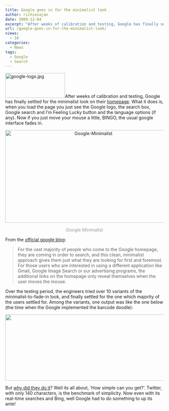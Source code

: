 ```yaml
---
title: Google goes in for the minimalist look
author: richiesajan
date: 2009-12-04
excerpt: "After weeks of calibration and testing, Google has finally settled for the minimalist look on their homepage. What it does is, when you load the page you just see the Google logo, the search box, Google search and I'm Feeling Lucky button and the language options (if any). Now if you just move your mouse a little, BINGO, the usual google interface fades in."
url: /google-goes-in-for-the-minimalist-look/
views:
  - 18
categories:
  - News
tags:
  - Google
  - Search
---
```

<img class="alignleft size-full  wp-image-52964" src="http://cdn.devilsworkshop.org/files/2009/01/google-logo.jpg" alt="google-logo.jpg" width="190" height="79" />After weeks of calibration and testing, Google has finally settled for the minimalist look on their <a href="http://www.google.com/" onclick="_gaq.push(['_trackEvent', 'outbound-article', 'http://www.google.com/', 'homepage']);" title="Google Homepage"  target="_blank">homepage</a>. What it does is, when you load the page you just see the Google logo, the search box, Google search and I&#8217;m Feeling Lucky button and the language options (if any). Now if you just move your mouse a little, BINGO, the usual google interface fades in.  
<!--more-->

<p style="text-align: center">
  <img class="aligncenter size-full wp-image-17584" src="http://cdn.devilsworkshop.org/files/2009/12/Google-Minimalist.png" alt="Google-Minimalist" width="545" height="294" />
</p>

<p style="text-align: center">
  <span style="color: #999999">Google Minimalist</span>
</p>

<p style="text-align: center">
  <p>
    From the <a href="http://googleblog.blogspot.com/2009/12/now-you-see-it-now-you-dont.html" onclick="_gaq.push(['_trackEvent', 'outbound-article', 'http://googleblog.blogspot.com/2009/12/now-you-see-it-now-you-dont.html', 'official google blog']);" target="_blank">official google blog</a>:
  </p>
  
  <blockquote>
    <p>
      For the vast majority of people who come to the Google homepage, they are coming in order to search, and this clean, minimalist approach gives them just what they are looking for first and foremost. For those users who are interested in using a different application like Gmail, Google Image Search or our advertising programs, the additional links on the homepage only reveal themselves when the user moves the mouse.
    </p>
  </blockquote>
  
  <p>
    Over the testing period, the engineers tried over 10 variants of the minimalist-to-fade-in look, and finally settled for the one which majority of the users settled for. Among the variants, one output was like the one below (the time when the Google implemented the barcode doodle):
  </p>
  
  <p style="text-align: center">
    <img class="aligncenter" src="http://3.bp.blogspot.com/_7ZYqYi4xigk/Sxb_MsMIxyI/AAAAAAAAFC0/IqU_3tGQCUU/s1600/barcode_mockup_fade.gif" alt="" width="555" height="210" />
  </p>
  
  <p>
    But <a href="http://devilsworkshop.org/why-google-likes-minimalism/" target="_blank">why did they do it</a>? Well its all about, &#8216;How simple can you get?&#8217;. Twitter, with only 140 characters, is the benchmark of simplicity. Now even with its real-time searches and Bing, well Google had to do something to up its ante!
  </p>
